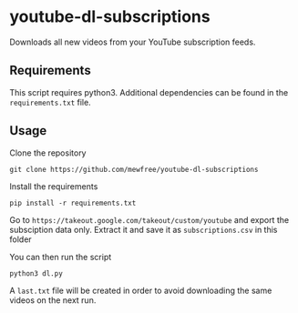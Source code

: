# youtube-dl-subscriptions

Downloads all new videos from your YouTube subscription feeds.


## Requirements

This script requires python3. Additional dependencies can be found in the `requirements.txt` file.


## Usage

Clone the repository

    git clone https://github.com/mewfree/youtube-dl-subscriptions

Install the requirements

    pip install -r requirements.txt

Go to `https://takeout.google.com/takeout/custom/youtube` and export the subsciption data only. Extract it and save it as `subscriptions.csv` in this folder

You can then run the script

    python3 dl.py

A `last.txt` file will be created in order to avoid downloading the same videos on the next run.
